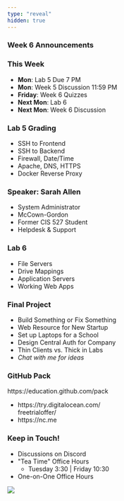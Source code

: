 ```yaml
---
type: "reveal"
hidden: true
---
```


<section>
	<h3>Week 6 Announcements</h3>
</section>
<section>
	<h3>This Week</h3>
	<ul>
		<li><b>Mon</b>: Lab 5 Due 7 PM</li>
		<li><b>Mon</b>: Week 5 Discussion 11:59 PM</li>
		<li><b>Friday</b>: Week 6 Quizzes</li>
		<li><b>Next Mon</b>: Lab 6 </li>
		<li><b>Next Mon</b>: Week 6 Discussion</li>
	</ul>
</section>
<section>
	<h3>Lab 5 Grading</h3>
	<ul>
		<li>SSH to Frontend</li>
		<li>SSH to Backend</li>
		<li>Firewall, Date/Time</li>
		<li>Apache, DNS, HTTPS</li>
		<li>Docker Reverse Proxy</li>
	</ul>
</section>
<section>
	<h3>Speaker: Sarah Allen</h3>
	<ul>
		<li>System Administrator</li>
		<li>McCown-Gordon</li>
		<li>Former CIS 527 Student</li>
		<li>Helpdesk & Support</li>
	</ul>
</section>
<section>
	<h3>Lab 6</h3>
	<ul>
	  <li>File Servers</li>
	  <li>Drive Mappings</li>
	  <li>Application Servers</li>
	  <li>Working Web Apps</li>
	</ul>
</section>
<section>
	<h3>Final Project</h3>
	<ul>
		<li>Build Something or Fix Something</li>
		<li>Web Resource for New Startup</li>
		<li>Set up Laptops for a School</li>
		<li>Design Central Auth for Company</li>
		<li>Thin Clients vs. Thick in Labs</li>
		<li><i>Chat with me for ideas</i></li>
	</ul>
</section>
<section>
	<h3>GitHub Pack</h3>
	<p>https://education.github.com/pack</p>
	<ul>
		<li>https://try.digitalocean.com/<br>freetrialoffer/</li>
		<li>https://nc.me</li>
	</ul>
</section>
<section>
	<h3>Keep in Touch!</h3>
	<ul>
	  <li>Discussions on Discord</li>
	  <li>"Tea Time" Office Hours<ul>
	  <li>Tuesday 3:30 | Friday 10:30</li>
	  </ul></li>
	  <li>One-on-One Office Hours</li>
	</ul>
</section>
<section>
  <img class="stretch" src="https://media.giphy.com/media/xT3i0OZtxnmYwXZ1Kg/giphy.gif">
</section>